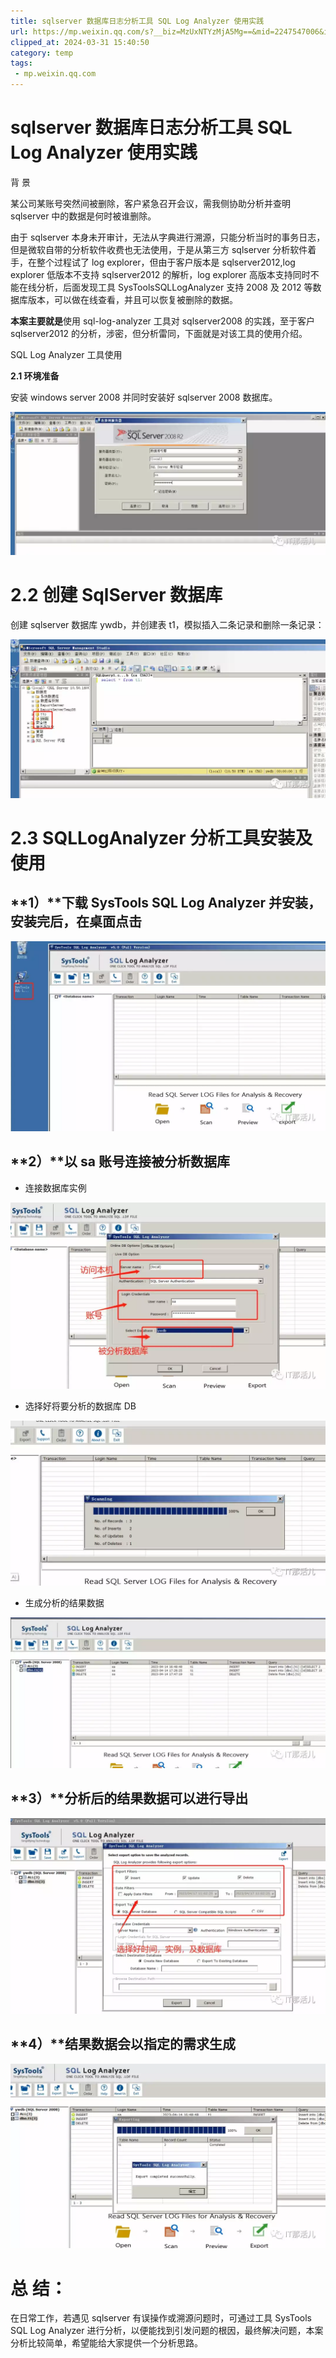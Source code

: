 ```yaml
---
title: sqlserver 数据库日志分析工具 SQL Log Analyzer 使用实践
url: https://mp.weixin.qq.com/s?__biz=MzUxNTYzMjA5Mg==&mid=2247547006&idx=1&sn=6b8acc05a999e87b367e81cb7ccfd09b&chksm=f9b1c6cdcec64fdb55dc84592f2f602f23b397f8c8689d3137f8ce597ae9182b47812f8ca234&mpshare=1&scene=1&srcid=01206CIz1M7sNnGgQRkjRXiw&sharer_shareinfo=84773dfeb6cf7f2b5dc55efea72b4b75&sharer_shareinfo_first=84773dfeb6cf7f2b5dc55efea72b4b75#rd
clipped_at: 2024-03-31 15:40:50
category: temp
tags: 
 - mp.weixin.qq.com
---
```



# sqlserver 数据库日志分析工具 SQL Log Analyzer 使用实践

  

背 景

某公司某账号突然间被删除，客户紧急召开会议，需我侧协助分析并查明 sqlserver 中的数据是何时被谁删除。  

由于 sqlserver 本身未开审计，无法从字典进行溯源，只能分析当时的事务日志，但是微软自带的分析软件收费也无法使用，于是从第三方 sqlserver 分析软件着手，在整个过程试了 log explorer，但由于客户版本是 sqlserver2012,log explorer 低版本不支持 sqlserver2012 的解析，log explorer 高版本支持同时不能在线分析，后面发现工具 SysToolsSQLLogAnalyzer 支持 2008 及 2012 等数据库版本，可以做在线查看，并且可以恢复被删除的数据。

**本案主要就是**使用 sql-log-analyzer 工具对 sqlserver2008 的实践，至于客户 sqlserver2012 的分析，涉密，但分析雷同，下面就是对该工具的使用介绍。

  

SQL Log Analyzer 工具使用

  

**2.1 环境准备**  

安装 windows server 2008 并同时安装好 sqlserver 2008 数据库。  

![图片](assets/1711870850-2d3e514b156eb14235b97566c04d25a4.webp)

# **2.2 创建 SqlServer 数据库**

创建 sqlserver 数据库 ywdb，并创建表 t1，模拟插入二条记录和删除一条记录：

![图片](assets/1711870850-7c112a04f4d454e70c9b52c91949ac37.webp)

# **2.3 SQLLogAnalyzer 分析工具安装及使用**

## **1）**下载 SysTools SQL Log Analyzer 并安装，安装完后，在桌面点击

![图片](assets/1711870850-62694f60fdcc112af7fcb814ec36a985.webp)

## **2）**以 sa 账号连接被分析数据库

-   连接数据库实例
    

![图片](assets/1711870850-5005f86d663f10765d45c5a44beaf822.webp)

-   选择好将要分析的数据库 DB
    

![图片](assets/1711870850-e671d5ec9c4e67f0af6b1170386b32f4.webp)

-   生成分析的结果数据
    

![图片](assets/1711870850-662a39b84d3f03ab5d58c21341bda8d6.webp)

## **3）**分析后的结果数据可以进行导出

![图片](assets/1711870850-c665e8e969c4d72978c50d320f9870c8.webp)

## **4）**结果数据会以指定的需求生成

![图片](assets/1711870850-e86f4544fa3690d5f62cdc1ef7bbe807.webp)

# **总 结：**

在日常工作，若遇见 sqlserver 有误操作或溯源问题时，可通过工具 SysTools SQL Log Analyzer 进行分析，以便能找到引发问题的根因，最终解决问题，本案分析比较简单，希望能给大家提供一个分析思路。
